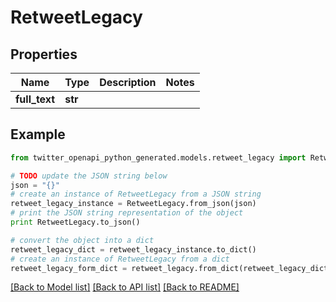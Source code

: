 # RetweetLegacy


## Properties

Name | Type | Description | Notes
------------ | ------------- | ------------- | -------------
**full_text** | **str** |  | 

## Example

```python
from twitter_openapi_python_generated.models.retweet_legacy import RetweetLegacy

# TODO update the JSON string below
json = "{}"
# create an instance of RetweetLegacy from a JSON string
retweet_legacy_instance = RetweetLegacy.from_json(json)
# print the JSON string representation of the object
print RetweetLegacy.to_json()

# convert the object into a dict
retweet_legacy_dict = retweet_legacy_instance.to_dict()
# create an instance of RetweetLegacy from a dict
retweet_legacy_form_dict = retweet_legacy.from_dict(retweet_legacy_dict)
```
[[Back to Model list]](../README.md#documentation-for-models) [[Back to API list]](../README.md#documentation-for-api-endpoints) [[Back to README]](../README.md)


